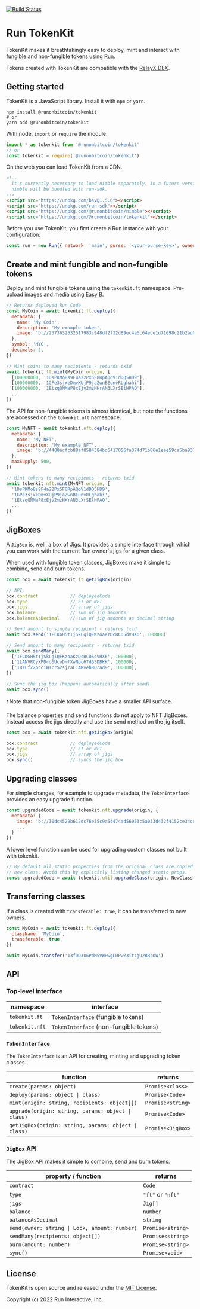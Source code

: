 
[![Build Status](https://droneci.run.network/api/badges/runonbitcoin/tokenkit/status.svg)](https://droneci.run.network/runonbitcoin/tokenkit)

# Run TokenKit

TokenKit makes it breathtakingly easy to deploy, mint and interact with fungible and non-fungible tokens using [Run](https://run.network).

Tokens created with TokenKit are compatible with the [RelayX DEX](https://relayx.com/).

## Getting started

TokenKit is a JavaScript library. Install it with `npm` or `yarn`.

```shell
npm install @runonbitcoin/tokenkit
# or
yarn add @runonbitcoin/tokenkit
```

With node, `import` or `require` the module.

```js
import * as tokenkit from '@runonbitcoin/tokenkit'
// or
const tokenkit = require('@runonbitcoin/tokenkit')
```

On the web you can load TokenKit from a CDN.

```html
<!--
  It's currently necessary to load nimble separately. In a future version,
  nimble will be bundled with run-sdk.
-->
<script src="https://unpkg.com/bsv@1.5.6"></script>
<script src="https://unpkg.com/run-sdk"></script>
<script src="https://unpkg.com/@runonbitcoin/nimble"></script>
<script src="https://unpkg.com/@runonbitcoin/tokenkit"></script>
```

Before you use TokenKit, you first create a Run instance with your configuration:

```js
const run = new Run({ network: 'main', purse: '<your-purse-key>', owner: '<your-owner-key>' })
```

## Create and mint fungible and non-fungible tokens

Deploy and mint fungible tokens using the `tokenkit.ft` namespace. Pre-upload images and media using [Easy B](https://github.com/runonbitcoin/easy-b).

```js
// Returns deployed Run Code
const MyCoin = await tokenkit.ft.deploy({
  metadata: {
    name: 'My Coin',
    description: 'My example token',
    image: 'b://2373632532517983c948df2f32d89ec4a6c64ece1d71698c21b2ad027edfec60',
  },
  symbol: 'MYC',
  decimals: 2,
})

// Mint coins to many recipients - returns txid
await tokenkit.ft.mint(MyCoin.origin, [
  [100000000, '1DsPKMo8s9F4a22Px5F8RpAQoV1dDQ5HD9'],
  [100000000, '1GPe3sjxeDmvXUjP9jaZwnBEunvRLghahi'],
  [100000000, '1EtzqQMMaP8xEjv2mzHKrAN3LXrSEtHPAQ'],
  ...
])
```

The API for non-fungible tokens is almost identical, but note the functions are accessed on the `tokenkit.nft` namespace.

```js
const MyNFT = await tokenkit.nft.deploy({
  metadata: {
    name: 'My NFT',
    description: 'My example NFT',
    image: 'b://4400acfcb88af8584384bd6417056fa374d71b86e1eee59ca5ba937c8b53f254',
  },
  maxSupply: 500,
})

// Mint tokens to many recipients - returns txid
await tokenkit.nft.mint(MyNFT.origin, [
  '1DsPKMo8s9F4a22Px5F8RpAQoV1dDQ5HD9',
  '1GPe3sjxeDmvXUjP9jaZwnBEunvRLghahi',
  '1EtzqQMMaP8xEjv2mzHKrAN3LXrSEtHPAQ',
  ...
])
```

## JigBoxes

A `JigBox` is, well, a box of Jigs. It provides a simple interface through which you can work with the current Run owner's jigs for a given class.

When used with fungible token classes, JigBoxes make it simple to combine, send and burn tokens.

```js
const box = await tokenkit.ft.getJigBox(origin)

// API
box.contract            // deployedCode
box.type                // FT or NFT
box.jigs                // array of jigs
box.balance             // sum of jig amounts
box.balanceAsDecimal    // sum of jig amounts as decimal string

// Send amount to single recipient - returns txid
await box.send('1FCKGH5tTjSkLgiQEKzoaKzDcBCD5dVHX6', 100000)

// Send amount to many recipients - returns txid
await box.sendMany([
  ['1FCKGH5tTjSkLgiQEKzoaKzDcBCD5dVHX6', 100000],
  ['1LANVRCyXPDco6UcoDmfXwNpc6Td55DBKK', 100000],
  ['18zLfZ2occiWTcrS2sjraL1ARveh8Qrad9', 100000],
])

// Sync the jig box (happens automatically after send)
await box.sync()
```

❗️ Note that non-fungible token JigBoxes have a smaller API surface.

The balance properties and send functions do not apply to NFT JigBoxes. Instead access the jigs directly and use the send method on the jig itself.

```js
const box = await tokenkit.nft.getJigBox(origin)

box.contract            // deployedCode
box.type                // FT or NFT
box.jigs                // array of jigs
box.sync()              // syncs the jig box
```

## Upgrading classes

For simple changes, for example to upgrade metadata, the `TokenInterface` provides an easy upgrade function.

```js
const upgradedCode = await tokenkit.nft.upgrade(origin, {
  metadata: {
    image: 'b://30dc4529b612dc76e35c9a54474ad56053c5a033d432f4152ce34c6aca2981ac',
    ...
  }
})
```

A lower level function can be used for upgrading custom classes not built with tokenkit.

```js
// By default all static properties from the original class are copied to the
// new class. Avoid this by explicitly listing changed static props.
const upgradedCode = await tokenkit.util.upgradeClass(origin, NewClass, ['metadata', 'license'])
```

## Transferring classes

If a class is created with `transferable: true`, it can be transferred to new owners.

```js
const MyCoin = await tokenkit.ft.deploy({
  className: 'MyCoin',
  transferable: true
})

await MyCoin.transfer('13fDD3U6PdM5VWHwgLDPwZ3itzgU2BRcDW')
```

## API

### Top-level interface

| namespace      | interface                              |
| -------------- | -------------------------------------- |
| `tokenkit.ft`  | `TokenInterface` (fungible tokens)     |
| `tokenkit.nft` | `TokenInterface` (non-fungible tokens) |

### `TokenInterface`

The `TokenInterface` is an API for creating, minting and upgrading token classes.

| function                                             | returns           |
| ---------------------------------------------------- | ----------------- |
| `create(params: object)`                             | `Promise<class>`  |
| `deploy(params: object \| class)`                    | `Promise<Code>`   |
| `mint(origin: string, recipients: object[])`         | `Promise<string>` |
| `upgrade(origin: string, params: object \| class)`   | `Promise<Code>`   |
| `getJigBox(origin: string, params: object \| class)` | `Promise<JigBox>` |

### `JigBox` API

The JigBox API makes it simple to combine, send and burn tokens.

| property / function                           | returns           |
| --------------------------------------------- | ----------------- |
| `contract`                                    | `Code`            |
| `type`                                        | `"ft"` or `"nft"` |
| `jigs`                                        | `Jig[]`           |
| `balance`                                     | `number`          |
| `balanceAsDecimal`                            | `string`          |
| `send(owner: string \| Lock, amount: number)` | `Promise<string>` |
| `sendMany(recipients: object[])`              | `Promise<string>` |
| `burn(amount: number)`                        | `Promise<string>` |
| `sync()`                                      | `Promise<void>`   |

## License

TokenKit is open source and released under the [MIT License](https://github.com/runonbitcoin/tokenkit/blob/master/LICENSE).

Copyright (c) 2022 Run Interactive, Inc.
